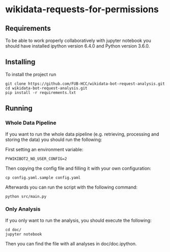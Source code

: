 # wikidata-requests-for-permissions

## Requirements

To be able to work properly collaboratively with jupyter notebook you should have installed ipython version 6.4.0 and Python version 3.6.0.

## Installing

To install the project run

```
git clone https://github.com/FUB-HCC/wikidata-bot-request-analysis.git
cd wikidata-bot-request-analysis.git
pip install -r requirements.txt
```

## Running

### Whole Data Pipeline

If you want to run the whole data pipeline (e.g. retrieving, processing and storing the data) you should run the following:

First setting an environment variable:
```
PYWIKIBOT2_NO_USER_CONFIG=2
```
Then copying the config file and filling it with your own configuration:
```
cp config.yaml.sample config.yaml
```

Afterwards you can run the script with the following command:
```
python src/main.py
```

### Only Analysis

If you only want to run the analysis, you should execute the following:
```
cd doc/
jupyter notebook
```
Then you can find the file with all analyses in doc/doc.ipython.

